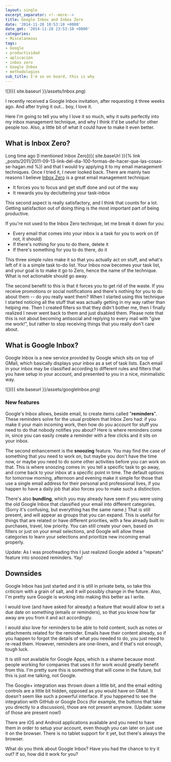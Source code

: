 ```yaml
---
layout: single
excerpt_separator: <!--more-->
title: Google Inbox and Inbox Zero
date: '2014-11-28 18:53:10 +0000'
date_gmt: '2014-11-28 23:53:10 +0000'
categories:
- Miscelaneous
tags:
- Google
- productividad
- aplicación
- inbox zero
- Google Inbox
- methodologies
sub_title: I'm so on board, this is why
---
```


![]({{ site.baseurl }}/assets/Inbox.png)

I recently received a Google Inbox invitation, after requesting it three weeks ago. And after trying it out... boy, I love it.

Here I'm going to tell you why I love it so much, why it suits perfectly into my inbox management technique, and why I think it'd be useful for other people too. Also, a little bit of what it could have to make it even better.

<!--more-->

## What is Inbox Zero?

Long time ago [I mentioned Inbox Zero]({{ site.baseUrl }}{% link _posts/2011/2011-09-13-link-del-dia-100-formas-de-hacer-que-las-cosas-se-hagan.md %}) and that I would try applying it to my email management techniques. Once I tried it, I never looked back. There are mainly two reasons I believe [Inbox Zero](http://www.43folders.com/izero) is a great email management technique:

- It forces you to focus and get stuff done and out of the way
- It rewards you by decluttering your task-inbox

This second aspect is really satisfactory, and I think that counts for a lot. Getting satisfaction out of doing thing is the most important part of being productive.

If you're not used to the Inbox Zero technique, let me break it down for you:

- Every email that comes into your inbox is a task for you to work on (if not, it should)
- If there's nothing for you to do there, delete it
- If there's something for you to do there, do it

This three simple rules make it so that you actually act on stuff, and what's left of it is a simple task to-do list. Your Inbox now becomes your task list, and your goal is to make it go to Zero, hence the name of the technique. What is not actionable should go away.

The second benefit to this is that it forces you to get rid of the waste. If you receive promotions or social notifications and there's nothing for you to do about them -- do you really want them? When I started using this technique I started noticing all the stuff that was actually getting in my way rather than helping me. Then I created filters so that they didn't bother me, then I finally realized I never went back to them and just disabled them. Please note that this is not about becoming antisocial and replying to every mail with "give me work!", but rather to stop receiving things that you really don't care about.

## What is Google Inbox?

Google Inbox is a new service provided by Google which sits on top of GMail, which basically displays your inbox as a set of task lists. Each email in your inbox may be classified according to different rules and filters that you have setup in your account, and presented to you in a nice, minimalistic way.

![]({{ site.baseurl }}/assets/googleInbox.png)

### New features

Google's Inbox allows, beside email, to create items called "**reminders**". These reminders solve for the usual problem that Inbox Zero had: if you make it your main incoming work, then how do you account for stuff you need to do that nobody notifies you about? Here is where reminders come in, since you can easily create a reminder with a few clicks and it sits on your inbox.

The second enhancement is the **snoozing** feature. You may find the case of something that you need to work on, but maybe you don't have the time now, or maybe you need to do some other activities before you can work on that. This is where snoozing comes in:  you tell a specific task to go away, and come back to your inbox at a specific point in time. The default options for tomorrow morning, afternoon and evening make it simple for those that use a single email address for their personal and professional lives, if you happen to have a daily job that also forces you to make such a distinction.

There's also **bundling**, which you may already have seen if you were using the old Google Inbox that classified your email into different categories. (Sorry it's confusing, but everything has the same name.) That is still present, and will appear as groups that you can expand. This is useful for things that are related or have different priorities, with a few already built in: purchases, travel, low priority. You can still create your own, based on filters or just on your email selections, and Google will allow these categories to learn your selections and prioritize new incoming email properly.

Update: As I was proofreading this I just realized Google added a "repeats" feature into snoozed reminders. Yay!

## Downsides

Google Inbox has just started and it is still in private beta, so take this criticism with a grain of salt, and it will possibly change in the future. Also, I'm pretty sure Google is working into making this better as I write.

I would love (and have asked for already) a feature that would allow to set a due date on something (emails or reminders), so that you know how far away are you from it and act accordingly.

I would also love for reminders to be able to hold content, such as notes or attachments related for the reminder. Emails have their content already, so if you happen to forgot the details of what you needed to do, you just need to re-read them. However, reminders are one-liners, and if that's not enough, tough luck.

It is still not available for Google Apps, which is a shame because most people working for companies that uses it for work would greatly benefit from this. I'm pretty sure this is something that will come in the future, but this is just me talking, not Google.

The Google+ integration was thrown down a little bit, and the email editing controls are a little bit hidden, opposed as you would have on GMail. It doesn't seem like such a powerful interface. If you happened to see the integration with GitHub or Google Docs (for example, the buttons that take you directly to a discussion), those are not present anymore. (Update: some of those are present now!)

There are iOS and Android applications available and you need to have them in order to setup your account, even though you can later on just use it on the browser. There is no tablet support for it yet, but there's always the browser.

What do you think about Google Inbox? Have you had the chance to try it out? If so, how did it work for you?

